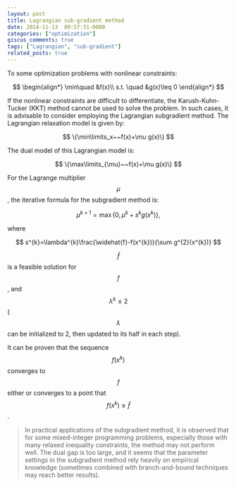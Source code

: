 ```yaml
---
layout: post
title: Lagrangian sub-gradient method
date: 2014-11-13  09:57:31-0800
categories: ["optimization"]
giscus_comments: true
tags: ["Lagrangian", "sub-gradient"]
related_posts: true
---
```


To some optimization problems with nonlinear constraints:

$$
\begin{align*}
\min\quad &f(x)\\
s.t. \quad &g(x)\leq 0
\end{align*}
$$

If the nonlinear constraints are difficult to differentiate, the Karush-Kuhn-Tucker (KKT) method cannot be used to solve the problem. In such cases, it is advisable to consider employing the Lagrangian subgradient method. The Lagrangian relaxation model is given by:

$$
\{\min\limits_x~~f(x)+\mu g(x)\}
$$

The dual model of this Lagrangian model is:

$$
\{\max\limits_{\mu}~~f(x)+\mu g(x)\}
$$

For the Lagrange multiplier $$\mu$$, the iterative formula for the subgradient method is:

$$
\mu ^{k+1}=\max\{0,\mu^{k}+s^{k}g(x^{k})\},
$$

where

$$
s^{k}=\lambda^{k}\frac{\widehat{f}-f(x^{k})}{\sum g^{2}(x^{k})}
$$

$$\hat{f}$$ is a feasible solution for $$f$$, and $$\lambda^k\leq 2$$ ($$\lambda$$can be initialized to 2, then updated to its half in each step).

It can be proven that the sequence $$f(x^k)$$ converges to $$f$$ either or converges to a point that $$f(x^k)\geq \hat{f}$$ .

> In practical applications of the subgradient method, it is observed that for some mixed-integer programming problems, especially those with many relaxed inequality constraints, the method may not perform well. The dual gap is too large, and it seems that the parameter settings in the subgradient method rely heavily on empirical knowledge (sometimes combined with branch-and-bound techniques may reach better results).






